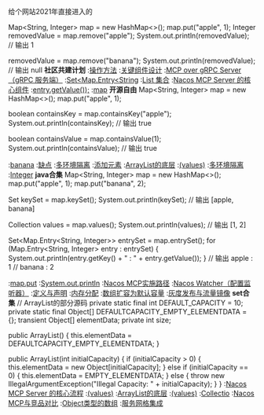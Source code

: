给个网站2021年直接进入的


Map<String, Integer> map = new HashMap<>();
map.put("apple", 1);
Integer removedValue = map.remove("apple");
System.out.println(removedValue);  // 输出 1

removedValue = map.remove("banana");
System.out.println(removedValue);  // 输出 null
<strong>社区共建计划</strong>
:[操作方法](https://pastebin.com/55VVK5XZ)
:[关键组件设计](https://github.com/nsygzzdr/hjg)
:[MCP over gRPC Server（gRPC 服务端）](https://rentry.org/7io4epiw)
:[Set<Map.Entry<String](https://rentry.org/8ba9srra)
:[List 集合](https://pastebin.com/ryCH2Pgb)
:[Nacos MCP Server 的核心组件](https://rentry.org/yhkmg3nu)
:[entry.getValue());](https://rentry.org/wdun344o)
:[map](https://rentry.org/4w9hsb8s)
<strong>开源自由</strong>
Map<String, Integer> map = new HashMap<>();
map.put("apple", 1);

boolean containsKey = map.containsKey("apple");
System.out.println(containsKey);  // 输出 true

boolean containsValue = map.containsValue(1);
System.out.println(containsValue);  // 输出 true

:[banana](https://rentry.org/85cg9wnf)
:[缺点](https://pastebin.com/DWVHPQvs)
:[多环境隔离](https://github.com/zhhdbf/zem)
:[添加元素](https://pastebin.com/UGCxXbWR)
:[ArrayList的底层](https://github.com/wjdblsyj/sgc)
:[(values)](https://pastebin.com/5Dz1JACP)
:[多环境隔离](https://rentry.org/2hp5hr5s)
:[Integer](https://rentry.org/fxpmy37k)
<strong>java合集</strong>
Map<String, Integer> map = new HashMap<>();
map.put("apple", 1);
map.put("banana", 2);

Set<String> keySet = map.keySet();
System.out.println(keySet);  // 输出 [apple, banana]

Collection<Integer> values = map.values();
System.out.println(values);  // 输出 [1, 2]

Set<Map.Entry<String, Integer>> entrySet = map.entrySet();
for (Map.Entry<String, Integer> entry : entrySet) {
    System.out.println(entry.getKey() + " : " + entry.getValue());
}
// 输出 apple : 1
//      banana : 2

:[map.put](https://rentry.org/hpf4voqa)
:[System.out.println](https://pastebin.com/X8qvnXbw)
:[Nacos MCP实施路径](https://rentry.org/gyrbh4qr)
:[Nacos Watcher（配置监听器）](https://pastebin.com/Q6wfLKZu)
:[定义与声明](https://pastebin.com/nNQT6HxZ)
:[内存分配](https://rentry.org/8p5ce9zn)
:[数组扩容为默认容量](https://rentry.org/rszb2cc5)
:[灰度发布与流量镜像](https://pastebin.com/yXPsKKRr)
<strong>set合集</strong>
// ArrayList的部分源码
private static final int DEFAULT_CAPACITY = 10;
private static final Object[] DEFAULTCAPACITY_EMPTY_ELEMENTDATA = {};
transient Object[] elementData;
private int size;

public ArrayList() {
    this.elementData = DEFAULTCAPACITY_EMPTY_ELEMENTDATA;
}

public ArrayList(int initialCapacity) {
    if (initialCapacity > 0) {
        this.elementData = new Object[initialCapacity];
    } else if (initialCapacity == 0) {
        this.elementData = EMPTY_ELEMENTDATA;
    } else {
        throw new IllegalArgumentException("Illegal Capacity: " + initialCapacity);
    }
}
:[Nacos MCP Server 的核心流程](https://pastebin.com/k8Jn6DGp)
:[(values)](https://pastebin.com/0McbmfDn)
:[ArrayList的底层](https://pastebin.com/cwNxmHNZ)
:[(values)](https://pastebin.com/Zku2NUaT)
:[Collectio](https://rentry.org/k9fbmhbe)
:[Nacos MCP与竞品对比](https://rentry.org/zgseumam)
:[Object类型的数组](https://pastebin.com/QW1SAJ0Y)
:[服务网格集成](https://pastebin.com/vyJe1Cx9)
